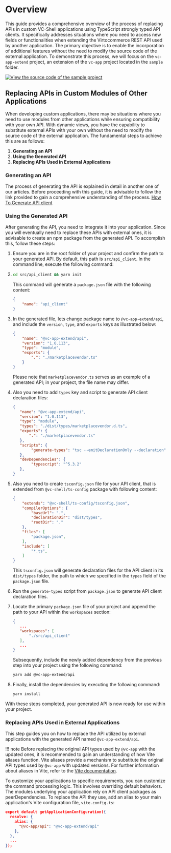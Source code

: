 # Overview

This guide provides a comprehensive overview of the process of replacing APIs in custom VC-Shell applications using TypeScript strongly typed API clients. It specifically addresses situations where you need to access new fields or functionalities when extending the Virtocommerce REST API used by another application. The primary objective is to enable the incorporation of additional features without the need to modify the source code of the external application. To demonstrate this process, we will focus on the `vc-app-extend` project, an extension of the `vc-app` project located in the `sample` folder.

[![View the source code of the sample project](../../media/source_code.png)](https://github.com/VirtoCommerce/vc-shell/tree/main/sample/vc-app-extend)

## Replacing APIs in Custom Modules of Other Applications

When developing custom applications, there may be situations where you need to use modules from other applications while ensuring compatibility with your own API. With dynamic views, you have the capability to substitute external APIs with your own without the need to modify the source code of the external application. The fundamental steps to achieve this are as follows:

1. **Generating an API**
2. **Using the Generated API**
3. **Replacing APIs Used in External Applications**

### Generating an API

The process of generating the API is explained in detail in another one of our articles. Before proceeding with this guide, it is advisable to follow the link provided to gain a comprehensive understanding of the process. [How To Generate API client](./../../How-tos/generate-api-client.md)

### Using the Generated API

After generating the API, you need to integrate it into your application. Since you will eventually need to replace these APIs with external ones, it is advisable to create an npm package from the generated API. To accomplish this, follow these steps:

1. Ensure you are in the root folder of your project and confirm the path to your generated API. By default, this path is `src/api_client`. In the command line, execute the following command:
2.
   ```bash
   cd src/api_client && yarn init
   ```

   This command will generate a `package.json` file with the following content:

   ```json title="vc-app-extend/src/api_client/package.json" linenums="1"
   {
       "name": "api_client"
   }
   ```

3. In the generated file, lets change package name to `@vc-app-extend/api`, and include the `version`, `type`, and `exports` keys as illustrated below:

   ```json title="vc-app-extend/src/api_client/package.json" linenums="1"
   {
       "name": "@vc-app-extend/api",
       "version": "1.0.113",
       "type": "module",
       "exports": {
           ".": "./marketplacevendor.ts"
       }
   }
   ```

   Please note that `marketplacevendor.ts` serves as an example of a generated API; in your project, the file name may differ.

4. Also you need to add `types` key and script to generate API client declaration files:

    ```json title="vc-app-extend/src/api_client/tsconfig.json" linenums="1"
    {
       "name": "@vc-app-extend/api",
       "version": "1.0.113",
       "type": "module",
       "types": "./dist/types/marketplacevendor.d.ts",
       "exports": {
           ".": "./marketplacevendor.ts"
       },
       "scripts": {
            "generate-types": "tsc --emitDeclarationOnly --declaration"
       },
       "devDependencies": {
            "typescript": "^5.3.2"
       },
    }
   ```

5. Also you need to create `tsconfig.json` file for your API client, that is extended from `@vc-shell/ts-config` package with following content:

    ```json title="vc-app-extend/src/api_client/tsconfig.json" linenums="1"
    {
        "extends": "@vc-shell/ts-config/tsconfig.json",
        "compilerOptions": {
            "baseUrl": ".",
            "declarationDir": "dist/types",
            "rootDir": "."
        },
        "files": [
            "package.json",
        ],
        "include": [
            "*.ts",
        ]
    }
   ```

   This `tsconfig.json` will generate declaration files for the API client in its `dist/types` folder, the path to which we specified in the `types` field of the `package.json` file.

6. Run the `generate-types` script from `package.json` to generate API client declaration files.

7. Locate the primary `package.json` file of your project and append the path to your API within the `workspaces` section:

   ```json title="vc-app-extend/package.json" linenums="1"
   {
      ...
      "workspaces": [
          "./src/api_client"
      ],
      ...
   }
   ```

   Subsequently, include the newly added dependency from the previous step into your project using the following command:
   ```bash
   yarn add @vc-app-extend/api
   ```

8. Finally, install the dependencies by executing the following command:
   ```bash
   yarn install
   ```

With these steps completed, your generated API is now ready for use within your project.

### Replacing APIs Used in External Applications

This step guides you on how to replace the API utilized by external applications with the generated API named `@vc-app-extend/api`.

!!! note
    Before replacing the original API types used by `@vc-app` with the updated ones, it is recommended to gain an understanding of how Vite aliases function. Vite aliases provide a mechanism to substitute the original API types used by `@vc-app` with updated versions. For further information about aliases in Vite, refer to the [Vite documentation](https://vitejs.dev/config/shared-options.html#resolve-alias).

To customize your applications to specific requirements, you can customize the command processing logic. This involves overriding default behaviors. The modules underlying your application rely on API client packages as peerDependencies. To replace the API they use, add an alias to your main application's Vite configuration file, `vite.config.ts`:

```json title="vc-app-extend/vite.config.ts" linenums="1"
export default getApplicationConfiguration({
  resolve: {
    alias: {
      "@vc-app/api": "@vc-app-extend/api"
    },
  },
  ...
});
```
